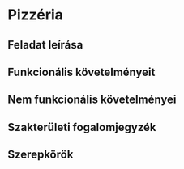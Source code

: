 # Pizzéria
## Feladat leírása

## Funkcionális követelményeit

## Nem funkcionális követelményei

## Szakterületi fogalomjegyzék

## Szerepkörök
